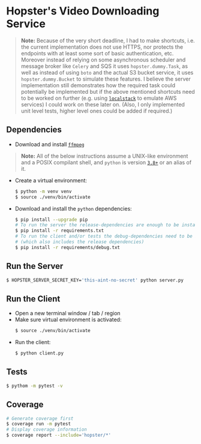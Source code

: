 # Hopster's Video Downloading Service

> **Note:** Because of the very short deadline, I had to make shortcuts, i.e.
> the current implementation does not use HTTPS, nor protects the endpoints with
> at least some sort of basic authentication, etc.  Moreover instead of relying
> on some asynchronous scheduler and message broker like `Celery` and SQS it
> uses `hopster.dummy.Task`, as well as instead of using `boto` and the actual
> S3 bucket service, it uses `hopster.dummy.Bucket` to simulate these features.
> I believe the server implementation still demonstrates how the required task
> could potentially be implemented but if the above mentioned shortcuts need to
> be worked on further (e.g. using [`localstack`][103] to emulate AWS services)
> I could work on these later on.  (Also, I only implemented unit level tests,
> higher level ones could be added if required.)


## Dependencies

- Download and install [`ffmpeg`][100]

> **Note:** All of the below instructions assume a UNIX-like environment and a
> POSIX compilant shell, and `python` is version [`3.8+`][101] or an alias of it.

- Create a virtual environment:
  ```bash
  $ python -m venv venv
  $ source ./venv/bin/activate
  ```
- Download and install the `python` dependencies:
  ```bash
  $ pip install --upgrade pip
  # To run the server the release-dependencies are enough to be installed
  $ pip install -r requirements.txt
  # To run the client and/or tests the debug-dependencies need to be installed
  # (which also includes the release dependencies)
  $ pip install -r requirements/debug.txt
  ```

## Run the Server

```bash
$ HOPSTER_SERVER_SECRET_KEY='this-aint-no-secret' python server.py
```

## Run the Client

- Open a new terminal window / tab / region
- Make sure virtual environment is activated:
  ```bash
  $ source ./venv/bin/activate
  ```
- Run the client:
  ```bash
  $ python client.py
  ```

## Tests

```bash
$ pythom -m pytest -v
```

## Coverage

```bash
# Generate coverage first
$ coverage run -m pytest
# Display coverage information
$ coverage report --include='hopster/*'
```


<!-- LINKS -->
[100]: https://ffmpeg.org/download.html
[101]: https://www.python.org/downloads
[103]: https://github.com/localstack/localstack
